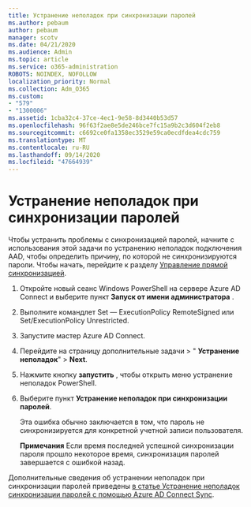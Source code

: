 ```yaml
---
title: Устранение неполадок при синхронизации паролей
ms.author: pebaum
author: pebaum
manager: scotv
ms.date: 04/21/2020
ms.audience: Admin
ms.topic: article
ms.service: o365-administration
ROBOTS: NOINDEX, NOFOLLOW
localization_priority: Normal
ms.collection: Adm_O365
ms.custom:
- "579"
- "1300006"
ms.assetid: 1cba32c4-37ce-4ec1-9e58-8d3440b53d57
ms.openlocfilehash: 96f63f2ae8e5de246bce7fc15a9b2c3d604f2eb8
ms.sourcegitcommit: c6692ce0fa1358ec3529e59ca0ecdfdea4cdc759
ms.translationtype: MT
ms.contentlocale: ru-RU
ms.lasthandoff: 09/14/2020
ms.locfileid: "47664939"
---
```

# <a name="troubleshoot-password-synchronization"></a>Устранение неполадок при синхронизации паролей

Чтобы устранить проблемы с синхронизацией паролей, начните с использования этой задачи по устранению неполадок подключения AAD, чтобы определить причину, по которой не синхронизируются пароли. Чтобы начать, перейдите к разделу [Управление прямой синхронизацией](https://admin.microsoft.com/AdminPortal/Home#/dirsyncmanagement).  

1. Откройте новый сеанс Windows PowerShell на сервере Azure AD Connect и выберите пункт **Запуск от имени администратора** .

2. Выполните командлет Set — ExecutionPolicy RemoteSigned или Set/ExecutionPolicy Unrestricted.

3. Запустите мастер Azure AD Connect.

4. Перейдите на страницу дополнительные задачи > " **Устранение неполадок**"  >  **Next**.

5. Нажмите кнопку **запустить** , чтобы открыть меню устранение неполадок PowerShell.

6. Выберите пункт **Устранение неполадок при синхронизации паролей**.

    Эта ошибка обычно заключается в том, что пароль не синхронизируется для конкретной учетной записи пользователя.

    **Примечания** Если время последней успешной синхронизации пароля прошло некоторое время, синхронизация паролей завершается с ошибкой назад.

Дополнительные сведения об устранении неполадок при синхронизации паролей приведены [в статье Устранение неполадок синхронизации паролей с помощью Azure AD Connect Sync](https://docs.microsoft.com/azure/active-directory/hybrid/tshoot-connect-password-hash-synchronization).